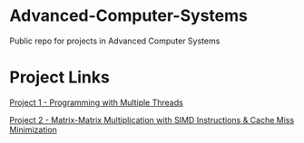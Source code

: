 # Advanced-Computer-Systems
Public repo for projects in Advanced Computer Systems

# Project Links
[Project 1 - Programming with Multiple Threads](https://github.com/almog-co/Advanced-Computer-Systems/tree/main/Project%201%20-%20Programming%20with%20Multiple%20Threads)

[Project 2 - Matrix-Matrix Multiplication with SIMD Instructions & Cache Miss Minimization](https://github.com/almog-co/Advanced-Computer-Systems/tree/main/Project%202%20-%20SIMD%20Instructions%20%26%20Cache%20Miss%20Minimizations)
